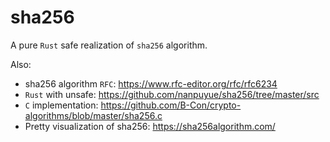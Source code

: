 # sha256

A pure `Rust` safe realization of `sha256` algorithm.


Also: 
* sha256 algorithm `RFC`: https://www.rfc-editor.org/rfc/rfc6234
* `Rust` with unsafe: https://github.com/nanpuyue/sha256/tree/master/src
* `C` implementation: https://github.com/B-Con/crypto-algorithms/blob/master/sha256.c
* Pretty visualization of sha256: https://sha256algorithm.com/